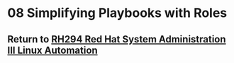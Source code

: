 # 08 Simplifying Playbooks with Roles

## Return to [RH294 Red Hat System Administration III Linux Automation](/rh294_red_hat_system_administration_iii_linux_automation/README.md)
